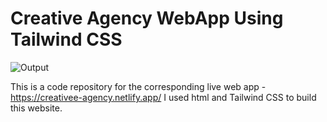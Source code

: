 # Creative Agency WebApp Using Tailwind CSS

![Output](https://github.com/Divyanshigarg/Creative_Agency/assets/78474787/ff50f76e-794e-497a-83a7-5da6deded835)

This is a code repository for the corresponding live web app - https://creativee-agency.netlify.app/
I used html and Tailwind CSS to build this website.

